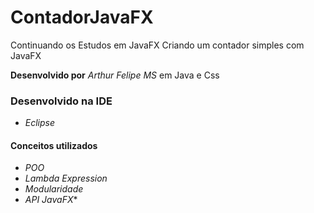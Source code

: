# ContadorJavaFX
Continuando os Estudos em JavaFX
Criando um contador simples com JavaFX

**Desenvolvido por** *Arthur Felipe MS* em Java e Css

### Desenvolvido na IDE

* *Eclipse*

#### Conceitos utilizados 

* *POO*
* *Lambda Expression*
* *Modularidade*
* *API JavaFX**
